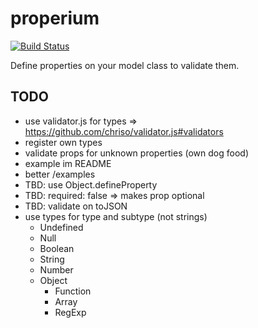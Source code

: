 # properium
[![Build Status](https://travis-ci.org/blindgaenger/properium.svg?branch=master)](https://travis-ci.org/blindgaenger/properium)

Define properties on your model class to validate them.

## TODO

- use validator.js for types => https://github.com/chriso/validator.js#validators
- register own types
- validate props for unknown properties (own dog food)
- example im README
- better /examples
- TBD: use Object.defineProperty
- TBD: required: false => makes prop optional
- TBD: validate on toJSON
- use types for type and subtype (not strings)
  - Undefined
  - Null
  - Boolean
  - String
  - Number
  - Object
    - Function
    - Array
    - RegExp
